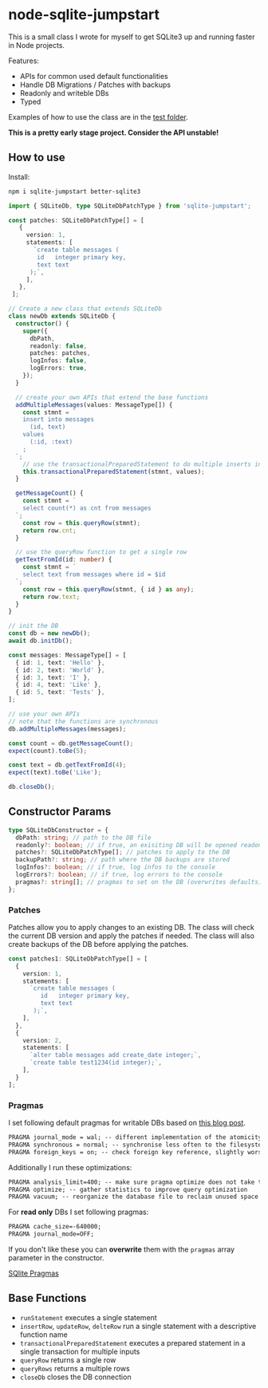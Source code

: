# node-sqlite-jumpstart

This is a small class I wrote for myself to get SQLite3 up and running faster in Node projects.

Features:

- APIs for common used default functionalities 
- Handle DB Migrations / Patches with backups
- Readonly and writeble DBs
- Typed

Examples of how to use the class are in the [test folder](https://github.com/phartenfeller/node-sqlite-jumpstart/tree/main/test).

**This is a pretty early stage project. Consider the API unstable!**

## How to use

Install:

```bash
npm i sqlite-jumpstart better-sqlite3
```


```ts
import { SQLiteDb, type SQLiteDbPatchType } from 'sqlite-jumpstart';

const patches: SQLiteDbPatchType[] = [
   {
     version: 1,
     statements: [
       `create table messages (
        id   integer primary key,
        text text
      );`,
     ],
   },
 ];

// Create a new class that extends SQLiteDb
class newDb extends SQLiteDb {
  constructor() {
    super({
      dbPath,
      readonly: false,
      patches: patches,
      logInfos: false,
      logErrors: true,
    });
  }

  // create your own APIs that extend the base functions
  addMultipleMessages(values: MessageType[]) {
    const stmnt = `
    insert into messages
      (id, text)
    values
      (:id, :text)
    ;
  `;
    // use the transactionalPreparedStatement to do multiple inserts in one transaction
    this.transactionalPreparedStatement(stmnt, values);
  }

  getMessageCount() {
    const stmnt = `
    select count(*) as cnt from messages
  `;
    const row = this.queryRow(stmnt);
    return row.cnt;
  }

  // use the queryRow function to get a single row
  getTextFromId(id: number) {
    const stmnt = `
    select text from messages where id = $id
  `;
    const row = this.queryRow(stmnt, { id } as any);
    return row.text;
  }
}

// init the DB
const db = new newDb();
await db.initDb();

const messages: MessageType[] = [
  { id: 1, text: 'Hello' },
  { id: 2, text: 'World' },
  { id: 3, text: 'I' },
  { id: 4, text: 'Like' },
  { id: 5, text: 'Tests' },
];

// use your own APIs
// note that the functions are synchronous
db.addMultipleMessages(messages);

const count = db.getMessageCount();
expect(count).toBe(5);

const text = db.getTextFromId(4);
expect(text).toBe('Like');

db.closeDb();
```

## Constructor Params

```ts
type SQLiteDbConstructor = {
  dbPath: string; // path to the DB file
  readonly?: boolean; // if true, an exisiting DB will be opened readonly
  patches?: SQLiteDbPatchType[]; // patches to apply to the DB
  backupPath?: string; // path where the DB backups are stored
  logInfos?: boolean; // if true, log infos to the console
  logErrors?: boolean; // if true, log errors to the console
  pragmas?: string[]; // pragmas to set on the DB (overwrites defaults)
};
```

### Patches

Patches allow you to apply changes to an existing DB. The class will check the current DB version and apply the patches if needed. The class will also create backups of the DB before applying the patches.

```ts
const patches1: SQLiteDbPatchType[] = [
  {
    version: 1,
    statements: [
      `create table messages (
         id   integer primary key,
         text text
       );`,
    ],
  },
  {
    version: 2,
    statements: [
      `alter table messages add create_date integer;`,
      `create table test1234(id integer);`,
    ],
  }
];
```

### Pragmas

I set following default pragmas for writable DBs based on [this blog post](https://cj.rs/blog/sqlite-pragma-cheatsheet-for-performance-and-consistency/).

```txt
PRAGMA journal_mode = wal; -- different implementation of the atomicity properties
PRAGMA synchronous = normal; -- synchronise less often to the filesystem
PRAGMA foreign_keys = on; -- check foreign key reference, slightly worst performance
```

Additionally I run these optimizations:

```txt
PRAGMA analysis_limit=400; -- make sure pragma optimize does not take too long
PRAGMA optimize; -- gather statistics to improve query optimization
PRAGMA vacuum; -- reorganize the database file to reclaim unused space
```

For **read only** DBs I set following pragmas:

```txt
PRAGMA cache_size=-640000;
PRAGMA journal_mode=OFF;
```

If you don't like these you can **overwrite** them with the `pragmas` array parameter in the constructor.

[SQlite Pragmas](https://www.sqlite.org/pragma.html)

## Base Functions

- `runStatement` executes a single statement
- `insertRow`, `updateRow`, `delteRow` run a single statement with a descriptive function name
- `transactionalPreparedStatement` executes a prepared statement in a single transaction for multiple inputs
- `queryRow` returns a single row
- `queryRows`  returns a multiple rows
- `closeDb` closes the DB connection
